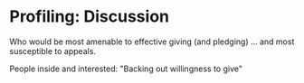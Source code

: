 # Profiling: Discussion

Who would be most amenable to effective giving \(and pledging\) ... and most susceptible to appeals.

  
People inside and interested: "Backing out willingness to give"

